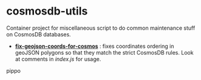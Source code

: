 # cosmosdb-utils

Container project for miscellaneous script to do common maintenance stuff on CosmosDB databases.

* [__fix-geojson-coords-for-cosmos__](fix-geojson-coords-for-cosmos/README.md) : fixes coordinates ordering in geoJSON polygons so that they match the strict CosmosDB rules. Look at comments in _index.js_ for usage.

pippo
